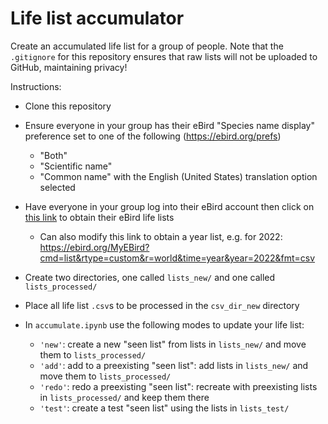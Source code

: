 # Life list accumulator

Create an accumulated life list for a group of people. Note that the `.gitignore` for this repository ensures that raw lists will not be uploaded to GitHub, maintaining privacy!

Instructions:
* Clone this repository
* Ensure everyone in your group has their eBird "Species name display" preference set to one of the following (https://ebird.org/prefs)
    * "Both"
    * "Scientific name"
    * "Common name" with the English (United States) translation option selected
* Have everyone in your group log into their eBird account then click on [this link](https://ebird.org/MyEBird?cmd=list&rtype=custom&r=world&time=life&fmt=csv) to obtain their eBird life lists 
    * Can also modify this link to obtain a year list, e.g. for 2022: https://ebird.org/MyEBird?cmd=list&rtype=custom&r=world&time=year&year=2022&fmt=csv
* Create two directories, one called `lists_new/` and one called `lists_processed/`
* Place all life list `.csv`s to be processed in the `csv_dir_new` directory
* In `accumulate.ipynb` use the following modes to update your life list:

    * `'new'`: create a new "seen list" from lists in `lists_new/` and move them to `lists_processed/`
    * `'add'`: add to a preexisting "seen list": add lists in  `lists_new/` and move them to `lists_processed/`
    * `'redo'`: redo a preexisting "seen list": recreate with preexisting lists in `lists_processed/` and keep them there
    * `'test'`: create a test "seen list" using the lists in `lists_test/`
